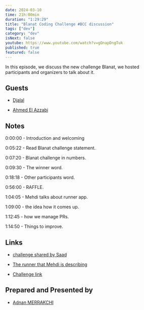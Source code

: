 ```yaml
---
date: 2024-03-10
time: 21h:00min
duration: "1:29:29"
title: "Blanat Coding Challenge #BCC discussion"
tags: ["dev"]
category: "dev"
isNext: false
youtube: https://www.youtube.com/watch?v=gOnapDngTuk
published: true
featured: false
---
```


In this episode, we discuss the new challenge Blanat, we hosted participants and organizers to talk about it.

## Guests

- [Djalal](https://twitter.com/enlamp)

- [Ahmed El Azzabi](https://mylink.fyi/elazzabi)

## Notes

0:00:00 - Introduction and welcoming

0:05:22 - Read Blanat challenge statement.

0:07:20 - Blanat challenge in numbers.

0:09:30 - The winner word.

0:18:18 - Other participants word.

0:56:00 - RAFFLE.

1:04:05 - Mehdi talks about runner app.

1:09:00 - the idea how it comes up.

1:12:45 - how we manage PRs.

1:14:50 - Things to improve.

## Links

- [challenge shared by Saad](https://codecup.nl/http://espoir-comp...)

- [The runner that Mehdi is describing](https://github.com/geeksblabla/blarun)

- [Challenge link](https://github.com/geeksblabla/blanat)

## Prepared and Presented by

- [Adnan MERRAKCHI](https://twitter.com/adnanmrakchi)
